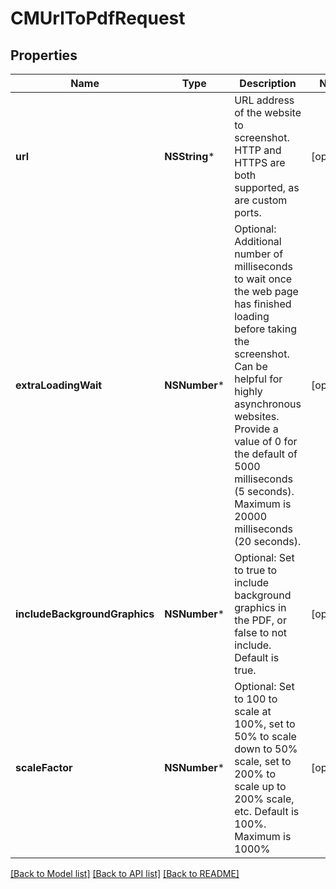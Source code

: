 # CMUrlToPdfRequest

## Properties
Name | Type | Description | Notes
------------ | ------------- | ------------- | -------------
**url** | **NSString*** | URL address of the website to screenshot.  HTTP and HTTPS are both supported, as are custom ports. | [optional] 
**extraLoadingWait** | **NSNumber*** | Optional: Additional number of milliseconds to wait once the web page has finished loading before taking the screenshot.  Can be helpful for highly asynchronous websites.  Provide a value of 0 for the default of 5000 milliseconds (5 seconds). Maximum is 20000 milliseconds (20 seconds). | [optional] 
**includeBackgroundGraphics** | **NSNumber*** | Optional: Set to true to include background graphics in the PDF, or false to not include.  Default is true. | [optional] 
**scaleFactor** | **NSNumber*** | Optional: Set to 100 to scale at 100%, set to 50% to scale down to 50% scale, set to 200% to scale up to 200% scale, etc.  Default is 100%. Maximum is 1000% | [optional] 

[[Back to Model list]](../README.md#documentation-for-models) [[Back to API list]](../README.md#documentation-for-api-endpoints) [[Back to README]](../README.md)


